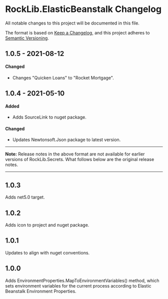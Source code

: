 # RockLib.ElasticBeanstalk Changelog

All notable changes to this project will be documented in this file.

The format is based on [Keep a Changelog](https://keepachangelog.com/en/1.0.0/),
and this project adheres to [Semantic Versioning](https://semver.org/spec/v2.0.0.html).

## 1.0.5 - 2021-08-12

#### Changed

- Changes "Quicken Loans" to "Rocket Mortgage".

## 1.0.4 - 2021-05-10

#### Added

- Adds SourceLink to nuget package.

#### Changed

- Updates Newtonsoft.Json package to latest version.

----

**Note:** Release notes in the above format are not available for earlier versions of
RockLib.Secrets. What follows below are the original release notes.

----

## 1.0.3

Adds net5.0 target.

## 1.0.2

Adds icon to project and nuget package.

## 1.0.1

Updates to align with nuget conventions.

## 1.0.0

Adds EnvironmentProperties.MapToEnvironmentVariables() method, which
sets environment variables for the current process according to Elastic
Beanstalk Environment Properties.
